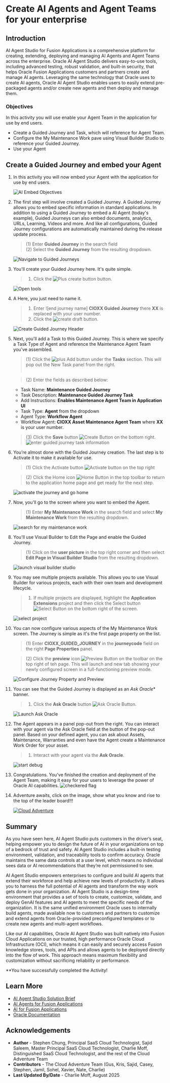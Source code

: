 # Create AI Agents and Agent Teams for your enterprise


## Introduction

AI Agent Studio for Fusion Applications is a comprehensive platform for creating, extending, deploying and managing AI Agents and Agent Teams across the enterprise. Oracle AI Agent Studio delivers easy-to-use tools, including advanced testing, robust validation, and built-in security, that helps Oracle Fusion Applications customers and partners create and manage AI agents. Leveraging the same technology that Oracle uses to create AI agents, Oracle AI Agent Studio enables users to easily extend pre-packaged agents and/or create new agents and then deploy and manage them.


### **Objectives**

In this activity you will use enable your Agent Team in the application for use by end users.
* Create a Guided Journey and Task, which will reference for Agent Team.
* Configure the My Maintenance Work pave using Visual Builder Studio to reference your Guided Journey.
* Use your Agent



## Create a Guided Journey and embed your Agent

1. In this activity you will now embed your Agent with the application for use by end users.

    ![AI Embed Objectives](images/scmimage001.jpg)

2. The first step will involve created a Guided Journey.  A Guided Journey allows you to embed specific information in standard applications.  In addition to using a Guided Journey to embed a AI Agent (today's example), Guided Journeys can also embed documents, analytics, URLs, Learning, Videos and more.  And like all configurations, Guided Journey configurations are automatically maintained during the release update process.

    > (1) Enter **Guided Journey** in the search field<br>
    > (2) Select the **Guided Journey** from the resulting dropdown.

    ![Navigate to Guided Journeys](images/scmimage002.jpg)

3. You'll create your Guided Journey here.  It's quite simple.

    > 1. Click the ![Plus create button](images/plus-create.jpg) button.

    ![Open tools](images/scmimage003.jpg)


4. A Here, you just need to name it.

    > 1. Enter ![end journey name] **CIOXX Guided Journey** there **XX** is replaced with your user number.
    > 2.  Click the ![create draft](images/create-draft.jpg) button.

    ![Create Guided Journey Header](images/scmimage004.jpg)

5. Next, you'll add a Task to this Guided Journey.  This is where we specify a Task Type of Agent and reference the Maintenance Agent Team you've assembled.

     > (1) Click the ![plus Add](images/plusadd.jpg) button under the **Tasks** section.  This will pop out the New Task panel from the right. <br><br>

     > (2) Enter the fields as described below:
     * Task Name: **Maintenance Guided Journey** <br>
     * Task Description: **Maintenance Guided Journey Task** <br>
     * Add Instructions: **Enables Maintenance Agent Team in Application UI**<br>
     * Task Type:  **Agent** from the dropdown <br>
     * Agent Type: **Workflow Agent** <br>
     * Workflow Agent: **CIOXX Asset Maintenance Agent Team** where **XX** is your user number.<br>

    > (3) Click the **Save** button ![Create Button](images/savedark.jpg) on the bottom right.
     ![enter guided journey task information](images/scmimage005.jpg)


6. You’re almost done with the Guided Journey creation.  The last step is to Activate it to make it available for use.

     > (1) Click the Activate button ![Activate button](images/activate.jpg) on the top right<br>

     > (2) Click the Home icon ![Home Button](images/home.jpg) in the top toolbar to return to the application home page and get ready for the next step.

     ![activate the journey and go home](images/scmimage006.jpg)

7. Now, you'll go to the screen where you want to embed the Agent.

    > (1) Enter **My Maintenance Work** in the search field and select **My Maintenance Work** from the resulting dropdown.

    ![search for my maintenance work](images/scmimage007.jpg)

8. You'll use Visual Builder to Edit the Page and enable the Guided Journey.

    >  (1)  Click on the  **user picture** in the top right corner and then select **Edit Page in Visual Builder Studio** from the  resulting dropdown.<br>

    ![launch visual builder studio](images/scmimage008.jpg)

9. You may see multiple projects available.  This allows you to use Visual Builder for various projects, each with their own team and development lifecycle.

    > 1. If multiple projects are displayed, highlight the **Application Extensions** project and then click the Select button ![Select Button](images/select.jpg) on the bottom right of the screen.

    ![select project](images/scmimage009.jpg) <br>

10. You can now configure various aspects of the My Maintenance Work screen.  The Journey is simple as it's the first page property on the list. 

    >  (1) Enter **CIOXX\_GUIDED\_JOURNEY** in the **journeycode** field on the right **Page Properties** panel.<br>

    >  (2) Click the **preview** icon ![Preview Button](images/preview.png) on the toolbar on the top right of teh page.  This will launch and new tab showing your newly configured screen in a full-functioning preview mode.<br>

    ![Configure Journey Property and Preview](images/scmimage010.jpg)

11. You can see that the Guided Journey is displayed as an *Ask Oracle** banner.

    > 1. Click the **Ask Oracle** button ![Ask Oracle Button](images/ask-oracle.jpg).

    ![Launch Ask Oracle](images/scmimage011.jpg) <br>

12. The Agent appears in a panel pop-out from the right.  You can interact with your agent via the Ask Oracle field at the button of the pop-out panel.  Based on your defined agent, you can ask about Assets, Maintenance, Warranties and even have the Agent create a Maintenance Work Order for your asset.

    > 1. Interact with your agent via the **Ask Oracle**. 

    ![start debug](images/scmimage012.jpg) <br>

13. Congratulations.  You've finished the creation and deployment of the Agent Team, making it easy for your users to leverage the power of Oracle AI capabilities.  ![checkered flag](images/checkeredflag.jpg)

    

14. Adventure awaits, click on the image, show what you know and rise to the top of the leader board!!!

    [![Cloud Adventure](images/cloud-adventure-checkpoint-image.png)](https://apex.oracle.com/pls/apex/f?p=159406:LOGIN_TEAM:::::CC:CIOADVENTURE)


## Summary

As you have seen here, AI Agent Studio puts customers in the driver’s seat, helping empower you to design the future of AI in your organizations on top of a bedrock of trust and safety. AI Agent Studio includes a built-in testing environment, validation, and traceability tools to confirm accuracy. Oracle maintains the same data controls at a user level, which means no individual sees data or AI recommendations that they’re not permissioned to see.

AI Agent Studio empowers enterprises to configure and build AI agents that extend their workforce and help achieve new levels of productivity. It allows you to harness the full potential of AI agents and transform the way work gets done in your organization.
AI Agent Studio is a design-time environment that provides a set of tools to create, customize, validate, and deploy GenAI features and AI agents to meet the specific needs of the organization. It is the same unified environment Oracle uses to internally build agents, made available now to customers and partners to customize and extend agents from Oracle-provided preconfigured templates or to create new agents and multi-agent workflows.

Like our AI capabilities, Oracle AI Agent Studio was built natively into Fusion Cloud Applications on our trusted, high performance Oracle Cloud Infrastructure (OCI), which means it can easily and securely access Fusion knowledge stores, tools, and APIs and allows agents to be deployed directly into the flow of work. This approach means maximum flexibility and customization without sacrificing reliability or performance.

**You have successfully completed the Activity!


## Learn More

* [AI Agent Studio Solution Brief](https://www.oracle.com/a/ocom/docs/applications/fusion-apps-ai-agent-studio-solution-brochure.pdf)
* [AI Agents for Fusion Applications](https://www.oracle.com/applications/fusion-ai/ai-agents/)
* [AI for Fusion Applications](https://www.oracle.com/applications/fusion-ai/)
* [Oracle Documentation](http://docs.oracle.com)

## Acknowledgements

* **Author** - Stephen Chung, Principal SaaS Cloud Technologist, Sajid Saleem, Master Principal SaaS Cloud Technologist, Charlie Moff, Distinguished SaaS Cloud Technologist, and the rest of the Cloud Adventure Team
* **Contributors** - The Cloud Adventure Team (Gus, Kris, Sajid, Casey, Stephen, Jamil, Sohel, Xavier, Nate, Charlie)
* **Last Updated By/Date** - Charlie Moff, August 2025
